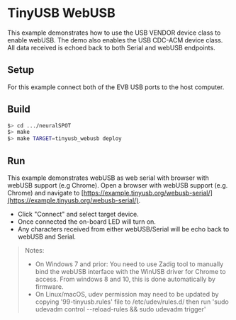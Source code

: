 # TinyUSB WebUSB

This example demonstrates how to use the USB VENDOR device class to enable webUSB. The demo also enables the USB CDC-ACM device class. All data received is echoed back to both Serial and webUSB endpoints.

## Setup

For this example connect both of the EVB USB ports to the host computer.

## Build

```bash
$> cd .../neuralSPOT
$> make
$> make TARGET=tinyusb_webusb deploy
```

## Run

This example demonstrates webUSB as web serial with browser with webUSB support (e.g Chrome). Open a browser with webUSB support (e.g. Chrome) and navigate to [https://example.tinyusb.org/webusb-serial/](https://example.tinyusb.org/webusb-serial/).

* Click "Connect" and select target device.
* Once connected the on-board LED will turn on.
* Any characters received from either webUSB/Serial will be echo back to webUSB and Serial.

> Notes:
> * On Windows 7 and prior: You need to use Zadig tool to manually bind the webUSB interface with the WinUSB driver for Chrome to access. From windows 8 and 10, this is done automatically by firmware.
> * On Linux/macOS, udev permission may need to be updated by copying '99-tinyusb.rules' file to /etc/udev/rules.d/ then run 'sudo udevadm control --reload-rules && sudo udevadm trigger'
